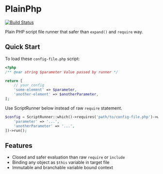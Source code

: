 # PlainPhp

[![Build Status](https://travis-ci.org/LapazPhp/PlainPhp.svg?branch=master)](https://travis-ci.org/LapazPhp/PlainPhp)

Plain PHP script file runner that safer than `expand()` and `require` way.


## Quick Start

To load these `config-file.php` script:

```php
<?php
/** @var string $parameter Value passed by runner */

return [
    // your config
    'some-element' => $parameter,
    'another-element' => $anotherParameter,
];
```

Use ScriptRunner below instead of raw `require` statement.

```php
$config = ScriptRunner::which()->requires('path/to/config-file.php')->with([
    'parameter' => '...',
    'anotherParameter' => '...',
])->run();
```

## Features

- Closed and safer evaluation than raw `require` or `include`
- Binding any object as `$this` variable in target file
- Immutable and branchable variable bound context
